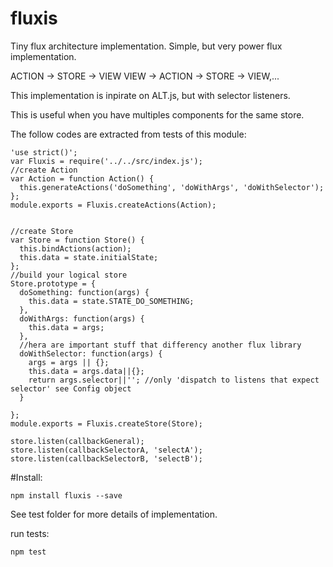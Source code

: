 # fluxis
Tiny flux architecture implementation. Simple, but very power flux implementation.


ACTION -> STORE -> VIEW
VIEW -> ACTION -> STORE -> VIEW,...


This implementation is inpirate on ALT.js, but with selector listeners.

This is useful when you have multiples components for the same store.


The follow codes are extracted from tests of this module:



    'use strict()';
    var Fluxis = require('../../src/index.js');
    //create Action
    var Action = function Action() {
      this.generateActions('doSomething', 'doWithArgs', 'doWithSelector');
    };
    module.exports = Fluxis.createActions(Action);


    //create Store
    var Store = function Store() {
      this.bindActions(action);
      this.data = state.initialState;
    };
    //build your logical store
    Store.prototype = {
      doSomething: function(args) {
        this.data = state.STATE_DO_SOMETHING;
      },
      doWithArgs: function(args) {
        this.data = args;
      },
      //hera are important stuff that differency another flux library
      doWithSelector: function(args) {
        args = args || {};
        this.data = args.data||{};
        return args.selector||''; //only 'dispatch to listens that expect selector' see Config object
      }
      
    };
    module.exports = Fluxis.createStore(Store);
      
    store.listen(callbackGeneral);
    store.listen(callbackSelectorA, 'selectA');
    store.listen(callbackSelectorB, 'selectB');


#Install:

    npm install fluxis --save


See test folder for more details of implementation.

run tests:

    npm test



  
